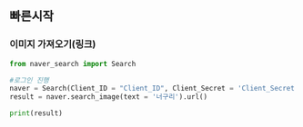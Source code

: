 ## 빠른시작

### 이미지 가져오기(링크)
```py
from naver_search import Search

#로그인 진행
naver = Search(Client_ID = "Client_ID", Client_Secret = 'Client_Secret')
result = naver.search_image(text = '너구리').url()

print(result)
```
